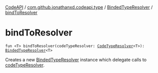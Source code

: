 [CodeAPI](../../index.md) / [com.github.jonathanxd.codeapi.type](../index.md) / [BindedTypeResolver](index.md) / [bindToResolver](.)

# bindToResolver

`fun <T> bindToResolver(codeTypeResolver: `[`CodeTypeResolver`](../-code-type-resolver/index.md)`<T>): `[`BindedTypeResolver`](index.md)`<T>`

Creates a new [BindedTypeResolver](index.md) instance which delegate calls to [codeTypeResolver](bind-to-resolver.md#com.github.jonathanxd.codeapi.type.BindedTypeResolver$bindToResolver(com.github.jonathanxd.codeapi.type.CodeTypeResolver((com.github.jonathanxd.codeapi.type.BindedTypeResolver.bindToResolver.T)))/codeTypeResolver).

